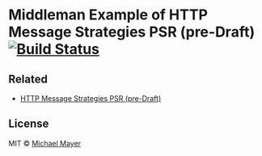 # Middleman Example of HTTP Message Strategies PSR (pre-Draft) [![Build Status](https://travis-ci.org/http-message-strategies-interop/example-middleman.svg?branch=master)](https://travis-ci.org/http-message-strategies-interop/example-middleman)

## Related

* [HTTP Message Strategies PSR (pre-Draft)](https://github.com/http-message-strategies-interop/http-message-strategies/tree/http-message-strategies/proposed/http-message-strategies)

## License

MIT © [Michael Mayer](http://schnittstabil.de)

